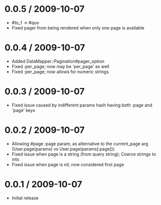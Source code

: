 
0.0.5 / 2009-10-07
==================

  * #to_f -> #quo
  * Fixed pager from being rendered when only one page is available

0.0.4 / 2009-10-07
==================

  * Added DataMapper::Pagination#pager_option 
  * Fixed :per_page; now may be 'per_page' as well
  * Fixed :per_page; now allows for numeric strings

0.0.3 / 2009-10-07
==================

  * Fixed issue caused by indifferent params hash having both :page and 'page' keys

0.0.2 / 2009-10-07
==================

  * Allowing #page :page param, as alternative to the current_page arg (User.page(params) vs User.page(params[:page]))
  * Fixed issue when page is a string (from query string); Coerce strings to ints
  * Fixed issue when page is nil; now considered first page

0.0.1 / 2009-10-07
===================

  * Initial release